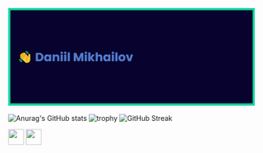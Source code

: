 
<img src="https://github.com/MikhailovDaniil/MikhailovDaniil/blob/main/banner1_1.png">

![Anurag's GitHub stats](https://github-readme-stats.vercel.app/api?username=MikhailovDaniil&show_icons=true&theme=tokyonight)
![trophy](https://github-profile-trophy.vercel.app/?username=MikhailovDaniil&theme=tokyonight&title=Commit,Repositories&no-frame=true)
![GitHub Streak](http://github-readme-streak-stats.herokuapp.com?user=DaniilMikhailov&theme=tokyonight&hide_border=true&date_format=M%20j%5B%2C%20Y%5D)

[<img height="32" width="32" src="https://cdn.jsdelivr.net/npm/simple-icons@v6/icons/vk.svg" />](https://vk.com/daniilmih)
[<img height="32" width="32" src="https://cdn.jsdelivr.net/npm/simple-icons@v6/icons/maildotru.svg" />](mailto:d.mih.03@mail.ru)




<!--
**MikhailovDaniil/MikhailovDaniil** is a ✨ _special_ ✨ repository because its `README.md` (this file) appears on your GitHub profile.

Here are some ideas to get you started:

- 🔭 I’m currently working on ...
- 🌱 I’m currently learning ...
- 👯 I’m looking to collaborate on ...
- 🤔 I’m looking for help with ...
- 💬 Ask me about ...
- 📫 How to reach me: ...
- 😄 Pronouns: ...
- ⚡ Fun fact: ...
-->
